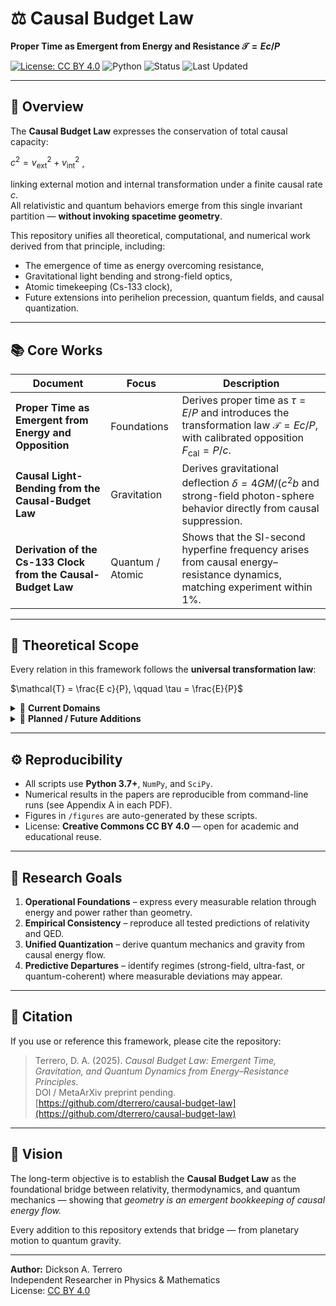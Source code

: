 # ⚖️ Causal Budget Law
**Proper Time as Emergent from Energy and Resistance $\mathcal{T} = Ec/P$**

[![License: CC BY 4.0](https://img.shields.io/badge/License-CC%20BY%204.0-lightgrey.svg)](https://creativecommons.org/licenses/by/4.0/)
![Python](https://img.shields.io/badge/python-3.7%2B-blue)
![Status](https://img.shields.io/badge/status-active-success)
![Last Updated](https://img.shields.io/badge/updated-Oct_2025-green)

---

## 🧩 Overview

The **Causal Budget Law** expresses the conservation of total causal capacity:

$c^{2} = v_{\text{ext}}^{2} + v_{\text{int}}^{2}$ ,

linking external motion and internal transformation under a finite causal rate $c$.  
All relativistic and quantum behaviors emerge from this single invariant partition — **without invoking spacetime geometry**.

This repository unifies all theoretical, computational, and numerical work derived from that principle, including:
- The emergence of time as energy overcoming resistance,
- Gravitational light bending and strong-field optics,
- Atomic timekeeping (Cs-133 clock),
- Future extensions into perihelion precession, quantum fields, and causal quantization.

---

## 📚 Core Works

| Document | Focus | Description |
|-----------|--------|-------------|
| **Proper Time as Emergent from Energy and Opposition** | Foundations | Derives proper time as $\tau = E/P$ and introduces the transformation law $\mathcal{T} = Ec/P$, with calibrated opposition $F_{\text{cal}} = P/c$. |
| **Causal Light-Bending from the Causal-Budget Law** | Gravitation | Derives gravitational deflection $\delta = 4GM/(c^{2}b$ and strong-field photon-sphere behavior directly from causal suppression. |
| **Derivation of the Cs-133 Clock from the Causal-Budget Law** | Quantum / Atomic | Shows that the SI-second hyperfine frequency arises from causal energy–resistance dynamics, matching experiment within 1%. |

---

## 🧠 Theoretical Scope

Every relation in this framework follows the **universal transformation law**:

$\mathcal{T} = \frac{E c}{P}, \qquad \tau = \frac{E}{P}$

<details>
<summary>🔭 <b>Current Domains</b></summary>

- Relativistic mechanics and proper time  
- Gravitational light bending and lensing  
- Atomic clocks and quantum transitions  
</details>

<details>
<summary>🚀 <b>Planned / Future Additions</b></summary>

- **Perihelion Precession (1-PN)** — orbital advance from causal suppression  
- **Shapiro Time Delay** — radar echo delay as causal propagation slowdown  
- **Gravitational Redshift in Strong Potentials**  
- **Black-hole Numerics** — photon sphere, ISCO, and capture thresholds  
- **Lense–Thirring Frame Dragging** — rotational redistribution of causal capacity  
- **Causal Field Dynamics** — classical limit of quantum gravity  
- **Quantization of the Causal Field** — Hamiltonian → operator dynamics  
- **Quantized Curvature & Causal Saturation** — discrete causal cells and saturation limits  
- **Experimental Predictions** — precision deviations in high-energy or strong-field regimes  
</details>

---

## ⚙️ Reproducibility

- All scripts use **Python 3.7+**, `NumPy`, and `SciPy`.  
- Numerical results in the papers are reproducible from command-line runs (see Appendix A in each PDF).  
- Figures in `/figures` are auto-generated by these scripts.  
- License: **Creative Commons CC BY 4.0** — open for academic and educational reuse.

---

## 🔬 Research Goals

1. **Operational Foundations** – express every measurable relation through energy and power rather than geometry.  
2. **Empirical Consistency** – reproduce all tested predictions of relativity and QED.  
3. **Unified Quantization** – derive quantum mechanics and gravity from causal energy flow.  
4. **Predictive Departures** – identify regimes (strong-field, ultra-fast, or quantum-coherent) where measurable deviations may appear.  

---

## 🌌 Citation

If you use or reference this framework, please cite the repository:

> Terrero, D. A. (2025). *Causal Budget Law: Emergent Time, Gravitation, and Quantum Dynamics from Energy–Resistance Principles.*  
> DOI / MetaArXiv preprint pending.  
> [https://github.com/dterrero/causal-budget-law](https://github.com/dterrero/causal-budget-law)

---

## 🧭 Vision

The long-term objective is to establish the **Causal Budget Law** as the foundational bridge between relativity, thermodynamics, and quantum mechanics — showing that *geometry is an emergent bookkeeping of causal energy flow.*

Every addition to this repository extends that bridge — from planetary motion to quantum gravity.

---

**Author:** Dickson A. Terrero  
Independent Researcher in Physics & Mathematics  
License: [CC BY 4.0](https://creativecommons.org/licenses/by/4.0/)



